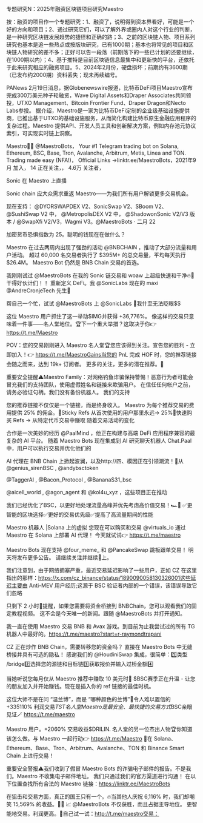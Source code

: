 专题研究N：2025年融资区块链项目研究Maestro

按：融资的项目作一个专题研究：1、融资了，说明得到资本界看好，可能是一个好的方向和项目；2、通过研究它们，可以了解外界或圈内人对这个行业的判断，是一种研究区块链发展趋势的捷径和正确的路；3、之前的区块链人物、项目系列研究也基本是追一些热点或按版块研究，已有1000期；基本也将常见的项目和区块链人物研究的差不多；正好可以告一段落（前期落下的一些已计划的还要继续，在1000期以内）；4、基于推特是目前区块链信息最集中和更新快的平台，还依托于此来研究相应的融资项目。5、2024年2月份，硬盘损坏；前期约有3600期（已发布约2000期）资料丢失；现未再续编号。

PANews 2月19日消息，据Globenewswire报道，比特币DeFi项目Maestro宣布完成300万美元种子轮融资，Wave Digital Assets和Draper Associates共同领投，UTXO Management、Bitcoin Frontier Fund、Draper Dragon和Necto Labs参投。
据介绍，Maestro是一家为比特币DeFi定制的企业级基础设施提供商，已推出基于UTXO的基础设施服务，从而简化构建比特币原生金融应用程序的复杂过程。Maestro 提供API、开发人员工具和创新解决方案，例如内存池元协议索引，可实现实时链上洞察。

Maestro🤖🤖
@MaestroBots，
Your #1 Telegram trading bot on Solana, Ethereum, BSC, Base, Tron, Avalanche, Arbitrum, Metis, Linea and TON.
Trading made easy (NFA!)，
Official Links →linktr.ee/MaestroBots，2021年9月 加入，
14 正在关注，，
4.6万 关注者，


Sonic 在 Maestro 上直播

Sonic chain 应大众需求重返 Maestro——为我们所有用户解锁更多交易机会。

现在支持：
@DYORSWAPDEX
V2、SonicSwap V2、SBoom V2、
@SushiSwap
V2 中，
@MetropolisDEX
V2 中，
@ShadowonSonic
V2/V3 版本 /
@SwapXfi
V2/V3，Wagmi V3。@MaestroBots
·
二月 22

加密货币恐惧指数为 25。聪明的钱现在在做什么？

Maestro 在过去两周内出现了强劲的活动
@BNBCHAIN
，推动了大部分流量和用户活动。
超过 60,000 名交易者执行了 $395M+ 的总交易量，平均每天执行 $26.4M。
Maestro Bot 仍然是 BNB Chain 交易的首选。

我刚刚试过
@MaestroBots
在我的 Sonic 链交易和 woaw 上超级快速和干净🔥💪干得好伙计们！！
重新定义 DeFi。我
@SonicLabs
现在的 maxi
@AndreCronjeTech
先生🫡

帮自己一个忙，试试
@MaestroBots
上
@SonicLabs
 🤯我什至无法眨眼$S

这位 Maestro 用户抓住了这一举动$IMG并获得 +36,776%。
像这样的交易只意味着一件事——名人堂地位。🏆下一个重大举措？这取决于你👉  https://t.me/Maestro

POV：您的交易刚刚进入 Maestro 名人堂🏆您应该得到关注。宣告您的胜利 - 立即加入！👉 https://t.me/MaestroGains当您的 PnL 完成 HOF 时，您的推荐链接会随之而来，达到 19k+ 订阅者。
更多的关注，更多的潜在推荐。👀

重要安全提醒⚠️Maestro Family：对网络钓鱼诈骗保持警惕！恶意行为者可能会冒充我们的支持团队，使用虚假姓名和链接来欺骗用户。
在信任任何帐户之前，请务必验证句柄。我们没有备份机器人。
我们的支持

您的推荐链接不仅仅是一个链接，而是终身收入。
Maestro 为每个推荐交易的费用提供 25% 的佣金。🔗Sticky Refs 从首次使用的用户那里永远→ 25%🔗快速购买 Refs → 从特定代币交易中赚取
随着交易活动的变化

合作是一次美妙的经历
@PaalMind
，他正在构建与高端 DeFi 应用程序兼容的最复杂的 AI 平台。
随着 Maestro Bots 现在集成到 AI 研究聊天机器人 Chat.Paal 中，用户可以执行交易并优化他们的

AI 代理在 BNB Chain 上掀起波澜，以及http://四、模因正在引领潮流！🚀从
@genius_sirenBSC
,
@andybsctoken
  
@TaggerAI
,
@Bacon_Protocol
,
@BananaS31_bsc
 
@aicell_world
,
@agon_agent
和
@kol4u_xyz
，这些项目正在推动

我们已经优化了BSC，以更好地处理流量高峰并优先考虑高价值交易！🏎️💨
✅更智能的区块选择✅更好的交易优先级✅提高了高流量期间的性能

Maestro 机器人 |Solana 上的虚拟
您现在可以购买和交易
@virtuals_io
通过 Maestro 在 Solana 上部署 AI 代理！
今天就试试👉 https://t.me/maestro

Maestro Bots 现在支持
@four_meme_
和
@PancakeSwap
跳板跟单交易！
明天将发布更多公告。
请继续关注并继续🔔上。

我们注意到，由于网络拥塞严重，最近交易延迟影响了一些用户，正如 CZ 在这里指出的那样：https://x.com/cz_binance/status/1890090058130326001这些延迟主要由 Anti-MEV 用户经历;这源于 BSC 验证者内部的一个错误，该错误导致它们忽略

只剩下 2 小时👀提醒，如果您需要将资金桥接到 BNBChain，您可以观看我们的固定教程视频。
这不会是今天唯一的新闻。跟随
@MaestroBots
并打开通知。

我一直在使用 Maestro 交易 BNB 和 Avax 游戏。到目前为止我尝试过的所有 TG 机器人中最好的。https://t.me/maestro?start=r-raymondtrapani

CZ 正在炒作 BNB Chain，需要转移您的资金吗？
直接在 Maestro Bots 中无缝桥接并具有可选的隐私！
感谢我们的
@HoudiniSwap
集成，很简单：1️⃣类型 /bridge2️⃣选择您的源链和目标链3️⃣获取报价并输入过桥金额4️⃣

当她听说您每月仅从 Maestro 推荐中赚取 10 美元时👀
$BSC赛季正在升温 - 让您的朋友加入并开始赚钱。现在是插入你的 ref 链接的最佳时机。

这位大师不是在问 “温兰博”，而是 “哪种颜色的兰博”🤖令人难以置信的 +335110% 利润交易$TST名人堂
Maestro 是最安全、最快捷的交易方式$BSC亲眼见证🪄 https://t.me/maestro

Maestro 用户。+2060% 交易收益$DRILIN.
名人堂的另一位杰出人物🏆你知道该怎么做。与 Maestro 一起行动👉 https://t.me/Maestro
🤖在 Solana、Ethereum、Base、Tron、Arbitrum、Avalanche、TON 和 Binance Smart Chain 上进行交易！

重要安全警报⚠️我们收到了假冒 Maestro Bots 的诈骗电子邮件的报告。不是我们。Maestro 不收集电子邮件地址。
我们只通过我们的官方渠道进行沟通！
在以下位置查找所有合法的 Maestro 链接：https://linktr.ee/MaestroBots

在狙击和交易方面，真正的国王只有一个。🔥当其他人庆祝 6,116% 时，我们却嘲笑 15,569% 的收益。💸💨
📈 
@MaestroBots
不仅获胜，而且占据主导地位。
更智能地交易。利润更高。👀自己试一试：http://t.me/maestro交易：

